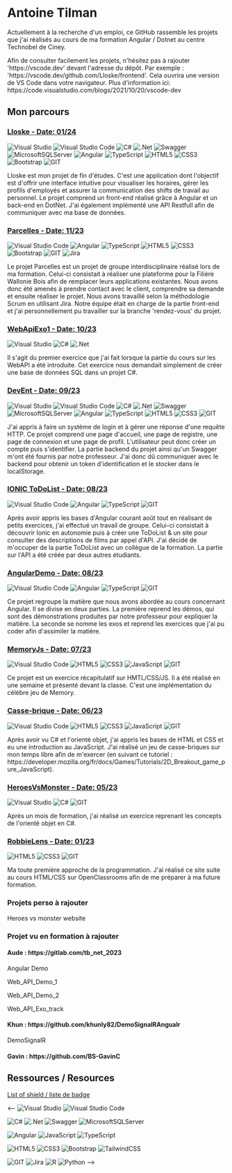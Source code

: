 # Antoine Tilman

<p>Actuellement à la recherche d'un emploi, ce GitHub rassemble les projets que j'ai réalisés au cours de ma formation Angular / Dotnet au centre Technobel de Ciney.</p>

<p>Afin de consulter facilement les projets, n'hésitez pas à rajouter 'https://vscode.dev' devant l'adresse du dépôt. Par exemple : 'https://vscode.dev/github.com/Lloske/frontend'. Cela ouvrira une version de VS Code dans votre navigateur. Plus d'information ici: https://code.visualstudio.com/blogs/2021/10/20/vscode-dev</p>

## Mon parcours

<h3><a href="https://github.com/Lloske">Lloske - Date: 01/24</a></h3> 

![Visual Studio](https://img.shields.io/badge/Visual%20Studio-5C2D91.svg?style=for-the-badge&logo=visual-studio&logoColor=white) ![Visual Studio Code](https://img.shields.io/badge/Visual%20Studio%20Code-0078d7.svg?style=for-the-badge&logo=visual-studio-code&logoColor=white) ![C#](https://img.shields.io/badge/c%23-%23239120.svg?style=for-the-badge&logo=c-sharp&logoColor=white) ![.Net](https://img.shields.io/badge/.NET-5C2D91?style=for-the-badge&logo=.net&logoColor=white) ![Swagger](https://img.shields.io/badge/-Swagger-%23Clojure?style=for-the-badge&logo=swagger&logoColor=white) ![MicrosoftSQLServer](https://img.shields.io/badge/Microsoft%20SQL%20Server-CC2927?style=for-the-badge&logo=microsoft%20sql%20server&logoColor=white) ![Angular](https://img.shields.io/badge/angular-%23DD0031.svg?style=for-the-badge&logo=angular&logoColor=white) ![TypeScript](https://img.shields.io/badge/typescript-%23007ACC.svg?style=for-the-badge&logo=typescript&logoColor=white) ![HTML5](https://img.shields.io/badge/html5-%23E34F26.svg?style=for-the-badge&logo=html5&logoColor=white) ![CSS3](https://img.shields.io/badge/css3-%231572B6.svg?style=for-the-badge&logo=css3&logoColor=white) ![Bootstrap](https://img.shields.io/badge/bootstrap-%238511FA.svg?style=for-the-badge&logo=bootstrap&logoColor=white) ![GIT](https://img.shields.io/badge/Git-fc6d26?style=for-the-badge&logo=git&logoColor=white)

<p>Lloske est mon projet de fin d'études. C'est une application dont l'objectif est d'offrir une interface intuitive pour visualiser les horaires, gérer les profils d'employés et assurer la communication des shifts de travail au personnel. Le projet comprend un front-end réalisé grâce à Angular et un back-end en DotNet. J'ai également implémenté une API Restfull afin de communiquer avec ma base de données.</p>

<h3><a href="https://github.com/AntoTilm/Parcelles-frontend">Parcelles - Date: 11/23</a></h3> 

![Visual Studio Code](https://img.shields.io/badge/Visual%20Studio%20Code-0078d7.svg?style=for-the-badge&logo=visual-studio-code&logoColor=white) ![Angular](https://img.shields.io/badge/angular-%23DD0031.svg?style=for-the-badge&logo=angular&logoColor=white) ![TypeScript](https://img.shields.io/badge/typescript-%23007ACC.svg?style=for-the-badge&logo=typescript&logoColor=white) ![HTML5](https://img.shields.io/badge/html5-%23E34F26.svg?style=for-the-badge&logo=html5&logoColor=white) ![CSS3](https://img.shields.io/badge/css3-%231572B6.svg?style=for-the-badge&logo=css3&logoColor=white) ![Bootstrap](https://img.shields.io/badge/bootstrap-%238511FA.svg?style=for-the-badge&logo=bootstrap&logoColor=white) ![GIT](https://img.shields.io/badge/Git-fc6d26?style=for-the-badge&logo=git&logoColor=white) ![Jira](https://img.shields.io/badge/jira-%230A0FFF.svg?style=for-the-badge&logo=jira&logoColor=white) 

<p>Le projet Parcelles est un projet de groupe interdisciplinaire réalisé lors de ma formation. Celui-ci consistait à réaliser une plateforme pour la Filière Wallonie Bois afin de remplacer leurs applications existantes. Nous avons donc été amenés à prendre contact avec le client, comprendre sa demande et ensuite réaliser le projet. Nous avons travaillé selon la méthodologie Scrum en utilisant Jira. Notre équipe était en charge de la partie front-end et j'ai personnellement pu travailler sur la branche 'rendez-vous' du projet.</p>

<h3><a href="https://github.com/AntoTilm/WebAPI_Exo_01">WebApiExo1 - Date: 10/23</a></h3> 

![Visual Studio](https://img.shields.io/badge/Visual%20Studio-5C2D91.svg?style=for-the-badge&logo=visual-studio&logoColor=white) ![C#](https://img.shields.io/badge/c%23-%23239120.svg?style=for-the-badge&logo=c-sharp&logoColor=white) ![.Net](https://img.shields.io/badge/.NET-5C2D91?style=for-the-badge&logo=.net&logoColor=white)

<p>Il s'agit du premier exercice que j'ai fait lorsque la partie du cours sur les WebAPI a été introduite. Cet exercice nous demandait simplement de créer une base de données SQL dans un projet C#.</p>

<h3><a href="https://github.com/DEvEntAuth">DevEnt - Date: 09/23</a></h3> 
   
![Visual Studio](https://img.shields.io/badge/Visual%20Studio-5C2D91.svg?style=for-the-badge&logo=visual-studio&logoColor=white) ![Visual Studio Code](https://img.shields.io/badge/Visual%20Studio%20Code-0078d7.svg?style=for-the-badge&logo=visual-studio-code&logoColor=white) ![C#](https://img.shields.io/badge/c%23-%23239120.svg?style=for-the-badge&logo=c-sharp&logoColor=white) ![.Net](https://img.shields.io/badge/.NET-5C2D91?style=for-the-badge&logo=.net&logoColor=white) ![Swagger](https://img.shields.io/badge/-Swagger-%23Clojure?style=for-the-badge&logo=swagger&logoColor=white) ![MicrosoftSQLServer](https://img.shields.io/badge/Microsoft%20SQL%20Server-CC2927?style=for-the-badge&logo=microsoft%20sql%20server&logoColor=white) ![Angular](https://img.shields.io/badge/angular-%23DD0031.svg?style=for-the-badge&logo=angular&logoColor=white) ![TypeScript](https://img.shields.io/badge/typescript-%23007ACC.svg?style=for-the-badge&logo=typescript&logoColor=white) ![HTML5](https://img.shields.io/badge/html5-%23E34F26.svg?style=for-the-badge&logo=html5&logoColor=white) ![CSS3](https://img.shields.io/badge/css3-%231572B6.svg?style=for-the-badge&logo=css3&logoColor=white) ![GIT](https://img.shields.io/badge/Git-fc6d26?style=for-the-badge&logo=git&logoColor=white)

<p>J'ai appris à faire un système de login et à gérer une réponse d'une requête HTTP. Ce projet comprend une page d'accueil, une page de registre, une page de connexion et une page de profil. L'utilisateur peut donc créer un compte puis s'identifier. La partie backend du projet ainsi qu'un Swagger m'ont été fournis par notre professeur. J'ai donc dû communiquer avec le backend pour obtenir un token d'identification et le stocker dans le localStorage.</p>

<h3><a href="https://github.com/AntoTilm/IONICdemo">IONIC ToDoList - Date: 08/23</a></h3> 
   
![Visual Studio Code](https://img.shields.io/badge/Visual%20Studio%20Code-0078d7.svg?style=for-the-badge&logo=visual-studio-code&logoColor=white) ![Angular](https://img.shields.io/badge/angular-%23DD0031.svg?style=for-the-badge&logo=angular&logoColor=white) ![TypeScript](https://img.shields.io/badge/typescript-%23007ACC.svg?style=for-the-badge&logo=typescript&logoColor=white) ![GIT](https://img.shields.io/badge/Git-fc6d26?style=for-the-badge&logo=git&logoColor=white)

<p>Après avoir appris les bases d'Angular courant août tout en réalisant de petits exercices, j'ai effectué un travail de groupe. Celui-ci consistait à découvrir Ionic en autonomie puis à créer une ToDoList & un site pour consulter des descriptions de films par appel d'API. J'ai décidé de m'occuper de la partie ToDoList avec un collègue de la formation. La partie sur l'API a été créée par deux autres étudiants.</p>

<h3><a href="https://github.com/AntoTilm/AngularDemo">AngularDemo - Date: 08/23</a></h3> 

![Visual Studio Code](https://img.shields.io/badge/Visual%20Studio%20Code-0078d7.svg?style=for-the-badge&logo=visual-studio-code&logoColor=white) ![Angular](https://img.shields.io/badge/angular-%23DD0031.svg?style=for-the-badge&logo=angular&logoColor=white) ![TypeScript](https://img.shields.io/badge/typescript-%23007ACC.svg?style=for-the-badge&logo=typescript&logoColor=white) ![GIT](https://img.shields.io/badge/Git-fc6d26?style=for-the-badge&logo=git&logoColor=white)

<p>Ce projet regroupe la matière que nous avons abordée au cours concernant Angular. Il se divise en deux parties. La première reprend les démos, qui sont des démonstrations produites par notre professeur pour expliquer la matière. La seconde se nomme les exos et reprend les exercices que j'ai pu coder afin d'assimiler la matière.</p>

<h3><a href="https://github.com/AntoTilm/Memory">MemoryJs - Date: 07/23</a></h3> 
   
![Visual Studio Code](https://img.shields.io/badge/Visual%20Studio%20Code-0078d7.svg?style=for-the-badge&logo=visual-studio-code&logoColor=white) ![HTML5](https://img.shields.io/badge/html5-%23E34F26.svg?style=for-the-badge&logo=html5&logoColor=white) ![CSS3](https://img.shields.io/badge/css3-%231572B6.svg?style=for-the-badge&logo=css3&logoColor=white) ![JavaScript](https://img.shields.io/badge/javascript-%23323330.svg?style=for-the-badge&logo=javascript&logoColor=%23F7DF1E) ![GIT](https://img.shields.io/badge/Git-fc6d26?style=for-the-badge&logo=git&logoColor=white)
    
<p>Ce projet est un exercice récapitulatif sur HMTL/CSS/JS. Il a été réalisé en une semaine et présenté devant la classe. C'est une implémentation du célèbre jeu de Memory.</p>

<h3><a href="https://github.com/AntoTilm/breakout-game">Casse-brique - Date: 06/23</a></h3>

![Visual Studio Code](https://img.shields.io/badge/Visual%20Studio%20Code-0078d7.svg?style=for-the-badge&logo=visual-studio-code&logoColor=white) ![HTML5](https://img.shields.io/badge/html5-%23E34F26.svg?style=for-the-badge&logo=html5&logoColor=white) ![CSS3](https://img.shields.io/badge/css3-%231572B6.svg?style=for-the-badge&logo=css3&logoColor=white) ![JavaScript](https://img.shields.io/badge/javascript-%23323330.svg?style=for-the-badge&logo=javascript&logoColor=%23F7DF1E) ![GIT](https://img.shields.io/badge/Git-fc6d26?style=for-the-badge&logo=git&logoColor=white)

<p>Après avoir vu C# et l'orienté objet, j'ai appris les bases de HTML et CSS et eu une introduction au JavaScript. J'ai réalisé un jeu de casse-briques sur mon temps libre afin de m'exercer (en suivant ce tutoriel : https://developer.mozilla.org/fr/docs/Games/Tutorials/2D_Breakout_game_pure_JavaScript).</p>

<h3><a href="https://github.com/AntoTilm/HeroesVsMonsters">HeroesVsMonster - Date: 05/23</a></h3>

![Visual Studio](https://img.shields.io/badge/Visual%20Studio-5C2D91.svg?style=for-the-badge&logo=visual-studio&logoColor=white) ![C#](https://img.shields.io/badge/c%23-%23239120.svg?style=for-the-badge&logo=c-sharp&logoColor=white) ![GIT](https://img.shields.io/badge/Git-fc6d26?style=for-the-badge&logo=git&logoColor=white)

<p>Après un mois de formation, j'ai réalisé un exercice reprenant les concepts de l'orienté objet en C#.</p>

<h3><a href="https://github.com/AntoTilm/RobbieLens">RobbieLens - Date: 01/23</a></h3>

![HTML5](https://img.shields.io/badge/html5-%23E34F26.svg?style=for-the-badge&logo=html5&logoColor=white) ![CSS3](https://img.shields.io/badge/css3-%231572B6.svg?style=for-the-badge&logo=css3&logoColor=white) ![GIT](https://img.shields.io/badge/Git-fc6d26?style=for-the-badge&logo=git&logoColor=white)

<p>Ma toute première approche de la programmation. J'ai réalisé ce site suite au cours HTML/CSS sur OpenClassrooms afin de me préparer à ma future formation.</p>


<h3>Projets perso à rajouter</h3>
<p>Heroes vs monster website</p>

<h3>Projet vu en formation à rajouter</h3>
   <h4>Aude : https://gitlab.com/tb_net_2023</h4>
      <p>Angular Demo</p>
      <p>Web_API_Demo_1</p>
      <p>Web_API_Demo_2</p>
      <p>Web_API_Exo_track</p>
   <h4>Khun : https://github.com/khunly82/DemoSignalRAngualr</h4>
      <p>DemoSignalR</p>
   <h4>Gavin : https://github.com/BS-GavinC</h4>
      


## Ressources / Resources
[List of shield / liste de badge](https://github.com/Ileriayo/markdown-badges)




<--
![Visual Studio](https://img.shields.io/badge/Visual%20Studio-5C2D91.svg?style=for-the-badge&logo=visual-studio&logoColor=white)
![Visual Studio Code](https://img.shields.io/badge/Visual%20Studio%20Code-0078d7.svg?style=for-the-badge&logo=visual-studio-code&logoColor=white)

![C#](https://img.shields.io/badge/c%23-%23239120.svg?style=for-the-badge&logo=c-sharp&logoColor=white)
![.Net](https://img.shields.io/badge/.NET-5C2D91?style=for-the-badge&logo=.net&logoColor=white)
![Swagger](https://img.shields.io/badge/-Swagger-%23Clojure?style=for-the-badge&logo=swagger&logoColor=white)
![MicrosoftSQLServer](https://img.shields.io/badge/Microsoft%20SQL%20Server-CC2927?style=for-the-badge&logo=microsoft%20sql%20server&logoColor=white)

![Angular](https://img.shields.io/badge/angular-%23DD0031.svg?style=for-the-badge&logo=angular&logoColor=white)
![JavaScript](https://img.shields.io/badge/javascript-%23323330.svg?style=for-the-badge&logo=javascript&logoColor=%23F7DF1E)
![TypeScript](https://img.shields.io/badge/typescript-%23007ACC.svg?style=for-the-badge&logo=typescript&logoColor=white)

![HTML5](https://img.shields.io/badge/html5-%23E34F26.svg?style=for-the-badge&logo=html5&logoColor=white)
![CSS3](https://img.shields.io/badge/css3-%231572B6.svg?style=for-the-badge&logo=css3&logoColor=white)
![Bootstrap](https://img.shields.io/badge/bootstrap-%238511FA.svg?style=for-the-badge&logo=bootstrap&logoColor=white)
![TailwindCSS](https://img.shields.io/badge/tailwindcss-%2338B2AC.svg?style=for-the-badge&logo=tailwind-css&logoColor=white)

![GIT](https://img.shields.io/badge/Git-fc6d26?style=for-the-badge&logo=git&logoColor=white)
![Jira](https://img.shields.io/badge/jira-%230A0FFF.svg?style=for-the-badge&logo=jira&logoColor=white) 
![R](https://img.shields.io/badge/r-%23276DC3.svg?style=for-the-badge&logo=r&logoColor=white) 
![Python](https://img.shields.io/badge/python-3670A0?style=for-the-badge&logo=python&logoColor=ffdd54) 
-->
